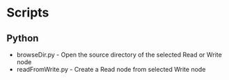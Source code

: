 Scripts
================

Python
------

* browseDir.py - Open the source directory of the selected Read or Write node
* readFromWrite.py - Create a Read node from selected Write node
